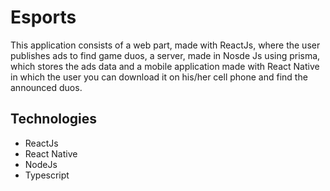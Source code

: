 # Esports
This application consists of a web part, made with ReactJs, where the user publishes ads to find game duos, a server, made in Nosde Js using prisma, which stores the ads data and a mobile application made with React Native in which the user you can download it on his/her cell phone and find the announced duos.

## Technologies

- ReactJs
- React Native
- NodeJs
- Typescript
